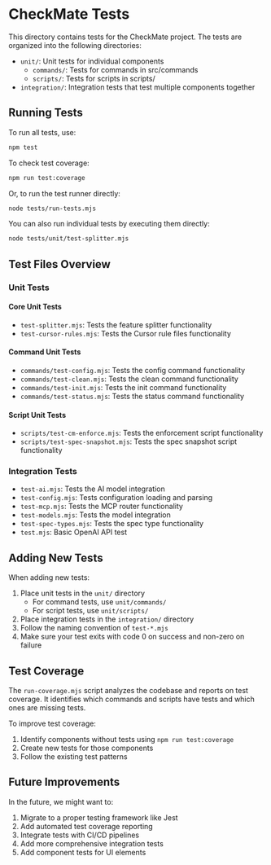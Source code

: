 # CheckMate Tests

This directory contains tests for the CheckMate project. The tests are organized into the following directories:

- `unit/`: Unit tests for individual components
  - `commands/`: Tests for commands in src/commands
  - `scripts/`: Tests for scripts in scripts/
- `integration/`: Integration tests that test multiple components together

## Running Tests

To run all tests, use:

```bash
npm test
```

To check test coverage:

```bash
npm run test:coverage
```

Or, to run the test runner directly:

```bash
node tests/run-tests.mjs
```

You can also run individual tests by executing them directly:

```bash
node tests/unit/test-splitter.mjs
```

## Test Files Overview

### Unit Tests

#### Core Unit Tests
- `test-splitter.mjs`: Tests the feature splitter functionality
- `test-cursor-rules.mjs`: Tests the Cursor rule files functionality

#### Command Unit Tests
- `commands/test-config.mjs`: Tests the config command functionality
- `commands/test-clean.mjs`: Tests the clean command functionality
- `commands/test-init.mjs`: Tests the init command functionality
- `commands/test-status.mjs`: Tests the status command functionality

#### Script Unit Tests
- `scripts/test-cm-enforce.mjs`: Tests the enforcement script functionality
- `scripts/test-spec-snapshot.mjs`: Tests the spec snapshot script functionality

### Integration Tests

- `test-ai.mjs`: Tests the AI model integration
- `test-config.mjs`: Tests configuration loading and parsing
- `test-mcp.mjs`: Tests the MCP router functionality
- `test-models.mjs`: Tests the model integration
- `test-spec-types.mjs`: Tests the spec type functionality
- `test.mjs`: Basic OpenAI API test

## Adding New Tests

When adding new tests:

1. Place unit tests in the `unit/` directory
   - For command tests, use `unit/commands/`
   - For script tests, use `unit/scripts/`
2. Place integration tests in the `integration/` directory
3. Follow the naming convention of `test-*.mjs`
4. Make sure your test exits with code 0 on success and non-zero on failure

## Test Coverage

The `run-coverage.mjs` script analyzes the codebase and reports on test coverage. It identifies which commands and scripts have tests and which ones are missing tests.

To improve test coverage:

1. Identify components without tests using `npm run test:coverage`
2. Create new tests for those components
3. Follow the existing test patterns

## Future Improvements

In the future, we might want to:

1. Migrate to a proper testing framework like Jest
2. Add automated test coverage reporting
3. Integrate tests with CI/CD pipelines 
4. Add more comprehensive integration tests
5. Add component tests for UI elements 